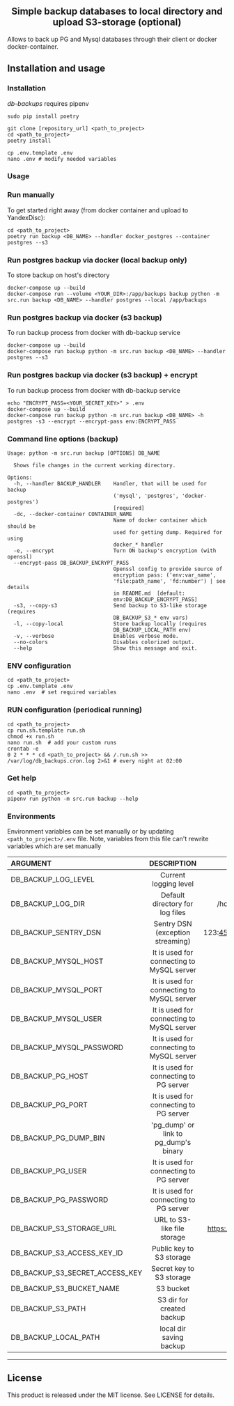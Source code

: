 <h2 align="center">Simple backup databases to local directory and upload S3-storage (optional)</h2>

Allows to back up PG and Mysql databases through their client or docker docker-container.

## Installation and usage
### Installation
*db-backups* requires pipenv
```shell script
sudo pip install poetry
```

```shell script
git clone [repository_url] <path_to_project>
cd <path_to_project>
poetry install

cp .env.template .env
nano .env # modify needed variables
```

### Usage

### Run manually 
To get started right away (from docker container and upload to YandexDisc):
```shell script
cd <path_to_project>
poetry run backup <DB_NAME> --handler docker_postgres --container postgres --s3
```

### Run postgres backup via docker (local backup only)
To store backup on host's directory
```shell script
docker-compose up --build
docker-compose run --volume <YOUR_DIR>:/app/backups backup python -m src.run backup <DB_NAME> --handler postgres --local /app/backups 
```

### Run postgres backup via docker (s3 backup)
To run backup process from docker with db-backup service
```shell script
docker-compose up --build
docker-compose run backup python -m src.run backup <DB_NAME> --handler postgres --s3
```

### Run postgres backup via docker (s3 backup) + encrypt
To run backup process from docker with db-backup service
```shell
echo "ENCRYPT_PASS=<YOUR_SECRET_KEY>" > .env
docker-compose up --build
docker-compose run backup python -m src.run backup <DB_NAME> -h postgres -s3 --encrypt --encrypt-pass env:ENCRYPT_PASS
```

### Command line options (backup)
```text
Usage: python -m src.run backup [OPTIONS] DB_NAME

  Shows file changes in the current working directory.

Options:
  -h, --handler BACKUP_HANDLER    Handler, that will be used for backup
                                  ('mysql', 'postgres', 'docker-postgres')
                                  [required]
  -dc, --docker-container CONTAINER_NAME
                                  Name of docker container which should be
                                  used for getting dump. Required for using
                                  docker_* handler
  -e, --encrypt                   Turn ON backup's encryption (with openssl)
  --encrypt-pass DB_BACKUP_ENCRYPT_PASS
                                  Openssl config to provide source of
                                  encryption pass: ('env:var_name',
                                  'file:path_name', 'fd:number') | see details
                                  in README.md  [default:
                                  env:DB_BACKUP_ENCRYPT_PASS]
  -s3, --copy-s3                  Send backup to S3-like storage (requires
                                  DB_BACKUP_S3_* env vars)
  -l, --copy-local                Store backup locally (requires
                                  DB_BACKUP_LOCAL_PATH env)
  -v, --verbose                   Enables verbose mode.
  --no-colors                     Disables colorized output.
  --help                          Show this message and exit.
```


### ENV configuration
```shell script
cd <path_to_project>
cp .env.template .env
nano .env  # set required variables
```

### RUN configuration (periodical running) 
```shell script
cd <path_to_project>
cp run.sh.template run.sh
chmod +x run.sh
nano run.sh  # add your custom runs
crontab -e
0 2 * * * cd <path_to_project> && /.run.sh >> /var/log/db_backups.cron.log 2>&1 # every night at 02:00
```

### Get help
```shell script
cd <path_to_project>
pipenv run python -m src.run backup --help
```


### Environments

Environment variables can be set manually or by updating `<path_to_project>/.env` file. 
Note, variables from this file can't rewrite variables which are set manually 


| ARGUMENT                       |                DESCRIPTION                |         EXAMPLE         |          DEFAULT           |
|:-------------------------------|:-----------------------------------------:|:-----------------------:|:--------------------------:|
| DB_BACKUP_LOG_LEVEL            |           Current logging level           |          DEBUG          |            INFO            |    
| DB_BACKUP_LOG_DIR              |      Default directory for log files      |     /home/user/logs     |  <path_to_project>/logs/   |
| DB_BACKUP_SENTRY_DSN           |     Sentry DSN (exception streaming)      | 123:456@setry.site.ru/1 |                            |
| DB_BACKUP_MYSQL_HOST           | It is used for connecting to MySQL server |        localhost        |         localhost          |
| DB_BACKUP_MYSQL_PORT           | It is used for connecting to MySQL server |          3306           |            3306            |
| DB_BACKUP_MYSQL_USER           | It is used for connecting to MySQL server |          user           |            root            |
| DB_BACKUP_MYSQL_PASSWORD       | It is used for connecting to MySQL server |        password         |          password          |
| DB_BACKUP_PG_HOST              |  It is used for connecting to PG server   |        localhost        |         localhost          |
| DB_BACKUP_PG_PORT              |  It is used for connecting to PG server   |          5432           |            5432            |
| DB_BACKUP_PG_DUMP_BIN          |   'pg_dump' or link to pg_dump's binary   |         pg_dump         |          pg_dump           |
| DB_BACKUP_PG_USER              |  It is used for connecting to PG server   |          user           |          postgres          |
| DB_BACKUP_PG_PASSWORD          |  It is used for connecting to PG server   |        password         |          password          |
| DB_BACKUP_S3_STORAGE_URL       |        URL to S3-like file storage        | https://storage.s3.net/ |                            |
| DB_BACKUP_S3_ACCESS_KEY_ID     |         Public key to S3 storage          |                         |                            |
| DB_BACKUP_S3_SECRET_ACCESS_KEY |         Secret key to S3 storage          |                         |                            |
| DB_BACKUP_S3_BUCKET_NAME       |                 S3 bucket                 |                         |                            |
| DB_BACKUP_S3_PATH              |         S3 dir for created backup         |                         |                            |
| DB_BACKUP_LOCAL_PATH           |          local dir saving backup          |                         |                            |

* * *

## License

This product is released under the MIT license. See LICENSE for details.
